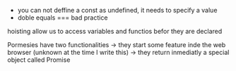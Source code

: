 - you can not deffine a const as undefined, it needs to specify a value
- doble equals === bad practice

hoisting allow us to access variables and functios befor they are declared


Pormesies have two functionalities
  -> they start some feature inde the web browser (unknown at the time I write this) 
  -> they return inmediatly a special object called Promise



